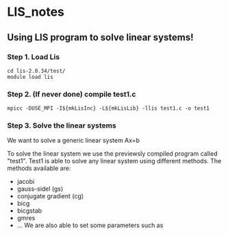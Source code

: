 # LIS_notes
## Using LIS program to solve linear systems!

### Step 1. Load Lis

```
cd lis-2.0.34/test/
module load lis
```

### Step 2. (If never done) compile test1.c
```
mpicc -DUSE_MPI -I${mkLisInc} -L${mkLisLib} -llis test1.c -o test1
```

### Step 3. Solve the linear systems
We want to solve a generic linear system Ax=b

To solve the linear system we use the previewsly compiled program called "test1".
Test1 is able to solve any linear system using different methods. The methods available are:
* jacobi
* gauss-sidel (gs)
* conjugate gradient (cg)
* bicg
* bicgstab
* gmres
* ...
We are also able to set some parameters such as 

